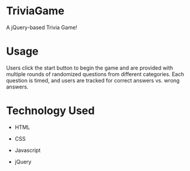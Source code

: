 # TriviaGame
A jQuery-based Trivia Game!

# Usage
Users click the start button to begin the game and are provided with multiple rounds of randomized questions from different categories. Each question is timed, and users are tracked for correct answers vs. wrong answers. 

# Technology Used
- HTML

- CSS

- Javascript

- jQuery
